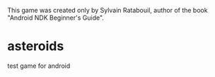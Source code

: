 This game was created only by Sylvain Ratabouil, author of the book "Android NDK Beginner's Guide".


asteroids
=========

test game for android
